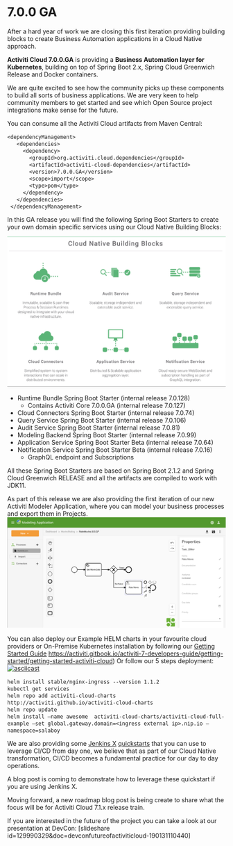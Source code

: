 # 7.0.0 GA

After a hard year of work we are closing this first iteration providing building blocks to create Business Automation applications in a Cloud Native approach. 

**Activiti Cloud 7.0.0.GA** is providing a **Business Automation layer for Kubernetes**, building on top of Spring Boot 2.x, Spring Cloud Greenwich Release and Docker containers.

We are quite excited to see how the community picks up these components to build all sorts of business applications. We are very keen to help community members to get started and see which Open Source project integrations make sense for the future.

You can consume all the Activiti Cloud artifacts from Maven Central:

```
<dependencyManagement>
   <dependencies>
     <dependency>
       <groupId>org.activiti.cloud.dependencies</groupId>
       <artifactId>activiti-cloud-dependencies</artifactId>
       <version>7.0.0.GA</version>
       <scope>import</scope>
       <type>pom</type>
     </dependency>
   </dependencies>
 </dependencyManagement>
```


In this GA release you will find the following Spring Boot Starters to create your own domain specific services using our Cloud Native Building Blocks:

![](../assets/activiti-cloud-building-blocks.png)


- Runtime Bundle Spring Boot Starter (internal release 7.0.128)
  - Contains Activiti Core 7.0.0.GA (internal release 7.0.127)
- Cloud Connectors Spring Boot Starter (internal release 7.0.74)
- Query Service Spring Boot Starter (internal release 7.0.106)
- Audit Service Spring Boot Starter (internal release 7.0.81)
- Modeling Backend Spring Boot Starter (internal release 7.0.99)
- Application Service Spring Boot Starter Beta (internal release 7.0.64) 
- Notification Service Spring Boot Starter Beta (internal release 7.0.16)
    - GraphQL endpoint and Subscriptions

All these Spring Boot Starters are based on Spring Boot 2.1.2 and Spring Cloud Greenwich RELEASE and all the artifacts are compiled to work with JDK11. 

As part of this release we are also providing the first iteration of our new Activiti Modeler Application, where you can model your business processes and export them in Projects.
![](../assets/activiti-modeler.png)

You can also deploy our Example HELM charts in your favourite cloud providers or On-Premise Kubernetes installation by following our [Getting Started Guide]() 
https://activiti.gitbook.io/activiti-7-developers-guide/getting-started/getting-started-activiti-cloud) 
Or follow our 5 steps deployment:
[![asciicast](https://asciinema.org/a/227940.svg)](https://asciinema.org/a/227940)
```
helm install stable/nginx-ingress --version 1.1.2
kubectl get services
helm repo add activiti-cloud-charts http://activiti.github.io/activiti-cloud-charts
helm repo update
helm install —name awesome  activiti-cloud-charts/activiti-cloud-full-example —set global.gateway.domain=<ingress external ip>.nip.io —namespace=salaboy
```

We are also providing some [Jenkins X](http://jenkinsx.io) [quickstarts](https://github.com/Activiti?utf8=%E2%9C%93&q=quickstart) that you can use to leverage CI/CD from day one, we believe that as part of our Cloud Native transformation, CI/CD becomes a fundamental practice for our day to day operations.

A blog post is coming to demonstrate how to leverage these quickstart if you are using Jenkins X. 

Moving forward, a new roadmap blog post is being create to share what the focus will be for Activiti Cloud 7.1.x release train. 

If you are interested in the future of the project you can take a look at our presentation at DevCon: [slideshare id=129990329&doc=devconfutureofactiviticloud-190131110440]







